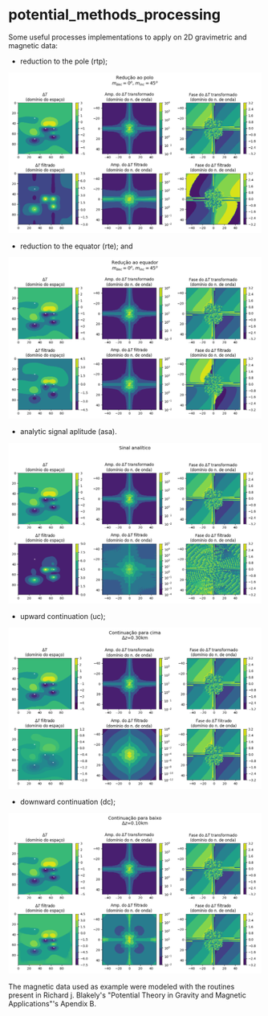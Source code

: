# potential_methods_processing

Some useful processes implementations to apply on 2D gravimetric and magnetic data:
  - reduction to the pole (rtp);

  ![](rtp_md0_mi45.png)

  - reduction to the equator (rte); and

  ![](rte_md0_mi45.png)

  - analytic signal aplitude (asa).

  ![](asa45.png)

  - upward continuation (uc);

  ![](uc_dz03.png)

  - downward continuation (dc);

  ![test](dc_dz0.1.png)

The magnetic data used as example were modeled with the routines present in Richard j. Blakely's "Potential Theory in Gravity and Magnetic Applications"'s Apendix B.
